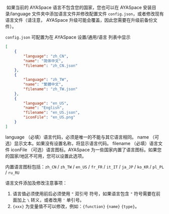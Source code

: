 ​	如果当前的 AYASpace 语言不包含您的国家，您也可以在 AYASpace 安装目录/language 文件夹中添加语言文件并修改配置文件 `config.json`，或者修改现有语言文件（请注意， AYASpace 升级可能会覆盖，因此您需要在升级前备份文件）。



`config.json` 可配置为在 AYASpace 设置/通用/语言 列表中显示

```json
[
    {
        "language": "zh_CN",
        "name": "简体中文",
        "filename": "zh_CN.json"
    },
    {
        "language": "zh_TW",
        "name": "繁體中文",
        "filename": "zh_TW.json"
    },
    {
        "language": "en_US",
        "name": "English",
        "filename": "en_US.json",
        "iconFile": "en_US.png"
    }
]
```
language （必填）语言代码，必须是唯一的不能与其它语言相同。
name       （可选）显示文本。如果没有设置名称，将显示语言代码。
filename （必填）语言文件
iconFile   （可选）语言图标。AYASpace 为一些国家内置了语言图标。如果您的国家/地区不可用，您可以设置此选项。

内置语言图标包括：`zh_CN` / `zh_TW` / `en_US` / `fr_FR` / `it_IT` / `ja_JP` / `ko_KR` / `pl_PL` / `ru_RU`
﻿



语言文件添加及修改注意事项：

1.  语言值必须使用前后必须使用 `"` 双引号 符号，如果语言包含 `"` 符号需要在前面加上 ` \ ` 转义，或者改用 `'` 单引号。
2.  `{xxx}` 为变量值不可以修改，例如：`{function}` `{name}` `{type}`。
